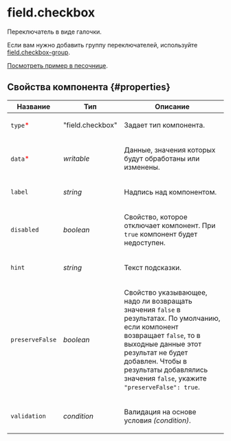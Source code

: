 # field.checkbox

Переключатель в виде галочки.

Если вам нужно добавить группу переключателей, используйте [field.checkbox-group](field.checkbox-group.md).

[Посмотреть пример в песочнице](https://clck.ru/T6Vii).

## Свойства компонента {#properties}

| Название                                 | Тип              | Описание                                                                                                                                                                                                                                                                  |
| ---------------------------------------- | ---------------- | ------------------------------------------------------------------------------------------------------------------------------------------------------------------------------------------------------------------------------------------------------------------------- |
| `type`<span style="color: red">\*</span> | "field.checkbox" | <p>Задает тип компонента.</p>                                                                                                                                                                                                                                             |
| `data`<span style="color: red">\*</span> | _writable_       | <p>Данные, значения которых будут обработаны или изменены.</p>                                                                                                                                                                                                            |
| `label`                                  | _string_         | <p>Надпись над компонентом.</p>                                                                                                                                                                                                                                           |
| `disabled`                               | _boolean_        | <p>Свойство, которое отключает компонент. При `true` компонент будет недоступен.</p>                                                                                                                                                                                      |
| `hint`                                   | _string_         | <p>Текст подсказки.</p>                                                                                                                                                                                                                                                   |
| `preserveFalse`                          | _boolean_        | <p>Свойство указывающее, надо ли возвращать значения `false` в результатах. По умолчанию, если компонент возвращает `false`, то в выходные данные этот результат не будет добавлен. Чтобы в результаты добавлялись значения `false`, укажите `"preserveFalse": true`.</p> |
| `validation`                             | _condition_      | <p>Валидация на основе условия <em>(condition)</em>.</p>                                                                                                                                                                                                                  |
